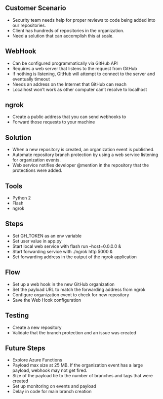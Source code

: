 
## Customer Scenario
- Security team needs help for proper reviews to code being added into our repositories. 
- Client has hundreds of repositories in the organization. 
- Need a solution that can accomplish this at scale. 


## WebHook
- Can be configured programmatically via GitHub API
- Requires a web server that listens to the request from GitHub
- If nothing is listening, GitHub will attempt to connect to the server and eventually timeout
- Needs an address on the Internet that GitHub can reach
- Localhost won’t work as other computer can’t resolve to localhost

## ngrok
- Create a public address that you can send webhooks to
- Forward those requests to your machine

## Solution
- When a new repository is created, an organization event is published.
- Automate repository branch protection by using a web service listening for organization events. 
- Web service notifies developer @mention in the repository that the protections were added.

## Tools
- Python 2
- Flash
- ngrok

## Steps
- Set GH_TOKEN as an env variable
- Set user value in app.py
- Start local web service with flash run –host=0.0.0.0 &
- Start forwarding service with ./ngrok http 5000 &
- Set forwarding address in the output of the ngrok application

## Flow
- Set up a web hook in the new GitHub organization
- Set the payload URL to match the forwarding address from ngrok
- Configure organization event to check for new repository
- Save the Web Hook configuration

## Testing
- Create a new repository
- Validate that the branch protection and an issue was created

## Future Steps
- Explore Azure Functions
- Payload max size at 25 MB. If the organization event has a large payload, webhook may not get fired.
- Size of the payload tie to the number of branches and tags that were created 
- Set up monitoring on events and payload
- Delay in code for main branch creation


